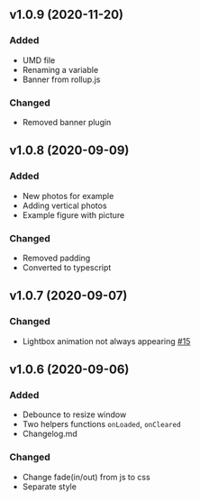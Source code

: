 ## v1.0.9 (2020-11-20)
### Added
- UMD file
- Renaming a variable
- Banner from rollup.js
### Changed
- Removed banner plugin

## v1.0.8 (2020-09-09)
### Added
- New photos for example
- Adding vertical photos
- Example figure with picture

### Changed
- Removed padding
- Converted to typescript

## v1.0.7 (2020-09-07)
### Changed
- Lightbox animation not always appearing [#15](https://github.com/tomik23/zooom.js/issues/15)

## v1.0.6 (2020-09-06)
### Added
- Debounce to resize window
- Two helpers functions `onLoaded`, `onCleared`
- Changelog.md

### Changed
- Change fade(in/out) from js to css
- Separate style